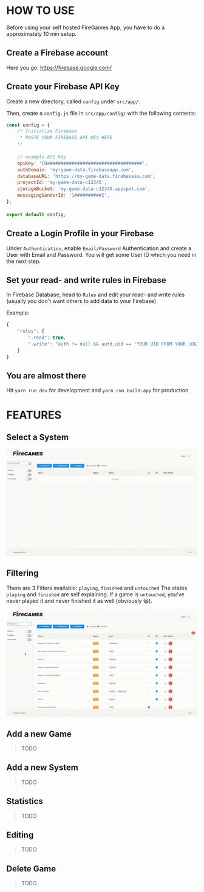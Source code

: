 # HOW TO USE

Before using your self hosted FireGames App, you have to do a approximately 10 min setup.

## Create a Firebase account
Here you go: https://firebase.google.com/

## Create your Firebase API Key

Create a new directory, called `config` under `src/app/`.

Then, create a `config.js` file in `src/app/config/` with the following contents:

```javascript
const config = {
	/* Initialize Firebase
	 * PASTE YOUR FIREBASE API KEY HERE
	*/

	// example API Key
	apiKey: 'CDe##################################',
	authDomain: 'my-game-data.firebaseapp.com',
	databaseURL: 'https://my-game-data.firebaseio.com',
	projectId: 'my-game-data-c12345',
	storageBucket: 'my-game-data-c12345.appspot.com',
	messagingSenderId: '1##########2',
};

export default config;
```

## Create a Login Profile in your Firebase

Under `Authentication`, enable `Email/Password` Authentication and create a User with Email and Password. You will get some User ID which you need in the next step.

## Set your read- and write rules in Firebase

In Firebase Database, head to `Rules` and edit your read- and write rules (usually you don't want others to add data to your Firebase)

Example:

```javascript
{
	"rules": {
		".read": true,
		".write": "auth != null && auth.uid == 'YOUR UID FROM YOUR LOGIN GOES HERE'"
	}
}
```

## You are almost there
Hit `yarn run dev` for development and `yarn run build-app` for production

# FEATURES

## Select a System

![Select a Game](src/app/assets/select.gif "Select Game")

## Filtering

There are 3 Filters available: `playing`, `finished` and `untouched`
The states `playing` and `finished` are self explaining. If a game is `untouched`, you've never played it and never finished it as well (obviously 😃).

![Filter Games](src/app/assets/filter.gif "Filter")

## Add a new Game
> TODO

## Add a new System
> TODO

## Statistics
> TODO

## Editing
> TODO

## Delete Game
> TODO
